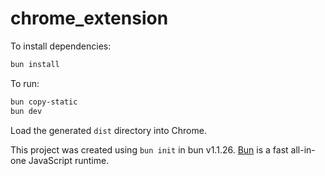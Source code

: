 # chrome_extension

To install dependencies:

```bash
bun install
```

To run:

```bash
bun copy-static
bun dev
```

Load the generated `dist` directory into Chrome.

This project was created using `bun init` in bun v1.1.26. [Bun](https://bun.sh) is a fast all-in-one JavaScript runtime.